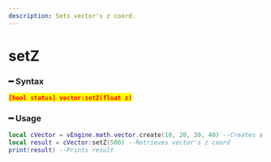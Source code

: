 ```yaml
---
description: Sets vector's z coord.
---
```


# setZ

### ━ Syntax

<mark style="color:red;">**`[bool status] vector:setZ(float z)`**</mark>

### ━ Usage

```lua
local cVector = vEngine.math.vector.create(10, 20, 30, 40) --Creates a new vector
local result = cVector:setZ(500) --Retrieves vector's z coord
print(result) --Prints result
```
